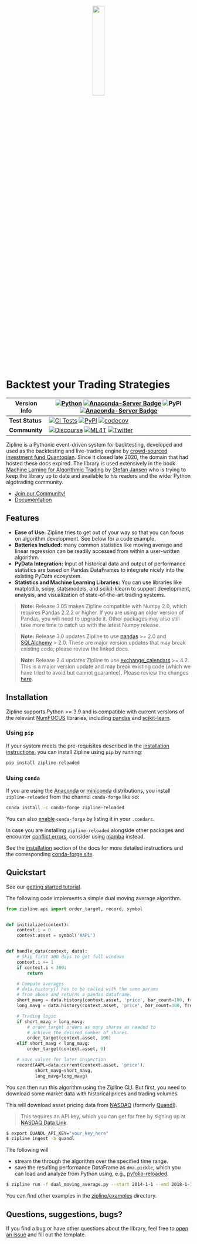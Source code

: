 <p align="center">
<a href="https://zipline.ml4trading.io">
<img src="https://i.imgur.com/DDetr8I.png" width="25%">
</a>
</p>

# Backtest your Trading Strategies

| Version Info        | [![Python](https://img.shields.io/pypi/pyversions/zipline-reloaded.svg?cacheSeconds=2592000)](https://pypi.python.org/pypi/zipline-reloaded) [![Anaconda-Server Badge](https://anaconda.org/ml4t/zipline-reloaded/badges/platforms.svg)](https://anaconda.org/ml4t/zipline-reloaded) ![PyPI](https://img.shields.io/pypi/v/zipline-reloaded) [![Anaconda-Server Badge](https://anaconda.org/conda-forge/zipline-reloaded/badges/version.svg)](https://anaconda.org/conda-forge/zipline-reloaded)                                                                                                                                                                                                 |
| ------------------- | ---------- |
| **Test** **Status** | [![CI Tests](https://github.com/stefan-jansen/zipline-reloaded/actions/workflows/ci_tests_full.yml/badge.svg)](https://github.com/stefan-jansen/zipline-reloaded/actions/workflows/unit_tests.yml) [![PyPI](https://github.com/stefan-jansen/zipline-reloaded/actions/workflows/build_wheels.yml/badge.svg)](https://github.com/stefan-jansen/zipline-reloaded/actions/workflows/build_wheels.yml)  [![codecov](https://codecov.io/gh/stefan-jansen/zipline-reloaded/branch/main/graph/badge.svg)](https://codecov.io/gh/stefan-jansen/zipline-reloaded) |
| **Community**       | [![Discourse](https://img.shields.io/discourse/topics?server=https%3A%2F%2Fexchange.ml4trading.io%2F)](https://exchange.ml4trading.io) [![ML4T](https://img.shields.io/badge/Powered%20by-ML4Trading-blue)](https://ml4trading.io) [![Twitter](https://img.shields.io/twitter/follow/ml4trading.svg?style=social)](https://twitter.com/ml4trading)                                                                                                                                                                                                                                                                                                                                                                                                          |

Zipline is a Pythonic event-driven system for backtesting, developed and used as the backtesting and live-trading engine by [crowd-sourced investment fund Quantopian](https://www.bizjournals.com/boston/news/2020/11/10/quantopian-shuts-down-cofounders-head-elsewhere.html). Since it closed late 2020, the domain that had hosted these docs expired. The library is used extensively in the book [Machine Larning for Algorithmic Trading](https://ml4trading.io)
by [Stefan Jansen](https://www.linkedin.com/in/applied-ai/) who is trying to keep the library up to date and available to his readers and the wider Python algotrading community.
- [Join our Community!](https://exchange.ml4trading.io)
- [Documentation](https://zipline.ml4trading.io)

## Features

- **Ease of Use:** Zipline tries to get out of your way so that you can focus on algorithm development. See below for a code example.
- **Batteries Included:** many common statistics like moving average and linear regression can be readily accessed from within a user-written algorithm.
- **PyData Integration:** Input of historical data and output of performance statistics are based on Pandas DataFrames to integrate nicely into the existing PyData ecosystem.
- **Statistics and Machine Learning Libraries:** You can use libraries like matplotlib, scipy, statsmodels, and scikit-klearn to support development, analysis, and visualization of state-of-the-art trading systems.

> **Note:** Release 3.05 makes Zipline compatible with Numpy 2.0, which requires Pandas 2.2.2 or higher. If you are using an older version of Pandas, you will need to upgrade it. Other packages may also still take more time to catch up with the latest Numpy release.

> **Note:** Release 3.0 updates Zipline to use [pandas](https://pandas.pydata.org/pandas-docs/stable/whatsnew/v2.0.0.html) >= 2.0 and [SQLAlchemy](https://docs.sqlalchemy.org/en/20/) > 2.0. These are major version updates that may break existing code; please review the linked docs.

> **Note:** Release 2.4 updates Zipline to use [exchange_calendars](https://github.com/gerrymanoim/exchange_calendars) >= 4.2. This is a major version update and may break existing code (which we have tried to avoid but cannot guarantee). Please review the changes [here](https://github.com/gerrymanoim/exchange_calendars/issues/61).

## Installation

Zipline supports Python >= 3.9 and is compatible with current versions of the relevant [NumFOCUS](https://numfocus.org/sponsored-projects?_sft_project_category=python-interface) libraries, including [pandas](https://pandas.pydata.org/) and [scikit-learn](https://scikit-learn.org/stable/index.html).

### Using `pip`

If your system meets the pre-requisites described in the [installation instructions](https://zipline.ml4trading.io/install.html), you can install Zipline using `pip` by running:

```bash
pip install zipline-reloaded
```

### Using `conda`

If you are using the [Anaconda](https://www.anaconda.com/products/individual) or [miniconda](https://docs.conda.io/en/latest/miniconda.html) distributions, you install `zipline-reloaded` from the channel `conda-forge` like so:

```bash
conda install -c conda-forge zipline-reloaded
```

You can also [enable](https://docs.conda.io/projects/conda/en/latest/user-guide/tasks/manage-channels.html) `conda-forge` by listing it in your `.condarc`.

In case you are installing `zipline-reloaded` alongside other packages and encounter [conflict errors](https://github.com/conda/conda/issues/9707), consider using [mamba](https://github.com/mamba-org/mamba) instead.

See the [installation](https://zipline.ml4trading.io/install.html) section of the docs for more detailed instructions and the corresponding [conda-forge site](https://github.com/conda-forge/zipline-reloaded-feedstock).

## Quickstart

See our [getting started tutorial](https://zipline.ml4trading.io/beginner-tutorial).

The following code implements a simple dual moving average algorithm.

```python
from zipline.api import order_target, record, symbol


def initialize(context):
    context.i = 0
    context.asset = symbol('AAPL')


def handle_data(context, data):
    # Skip first 300 days to get full windows
    context.i += 1
    if context.i < 300:
        return

    # Compute averages
    # data.history() has to be called with the same params
    # from above and returns a pandas dataframe.
    short_mavg = data.history(context.asset, 'price', bar_count=100, frequency="1d").mean()
    long_mavg = data.history(context.asset, 'price', bar_count=300, frequency="1d").mean()

    # Trading logic
    if short_mavg > long_mavg:
        # order_target orders as many shares as needed to
        # achieve the desired number of shares.
        order_target(context.asset, 100)
    elif short_mavg < long_mavg:
        order_target(context.asset, 0)

    # Save values for later inspection
    record(AAPL=data.current(context.asset, 'price'),
           short_mavg=short_mavg,
           long_mavg=long_mavg)
```

You can then run this algorithm using the Zipline CLI. But first, you need to download some market data with historical prices and trading volumes.

This will download asset pricing data from [NASDAQ](https://data.nasdaq.com/databases/WIKIP) (formerly [Quandl](https://www.nasdaq.com/about/press-center/nasdaq-acquires-quandl-advance-use-alternative-data)).

> This requires an API key, which you can get for free by signing up at [NASDAQ Data Link](https://data.nasdaq.com).

```bash
$ export QUANDL_API_KEY="your_key_here"
$ zipline ingest -b quandl
````

The following will 
- stream the through the algorithm over the specified time range. 
- save the resulting performance DataFrame as `dma.pickle`, which you can load and analyze from Python using, e.g., [pyfolio-reloaded](https://github.com/stefan-jansen/pyfolio-reloaded).

```bash
$ zipline run -f dual_moving_average.py --start 2014-1-1 --end 2018-1-1 -o dma.pickle --no-benchmark
```

You can find other examples in the [zipline/examples](https://github.com/stefan-jansen/zipline-reloaded/tree/main/src/zipline/examples) directory.

## Questions, suggestions, bugs?

If you find a bug or have other questions about the library, feel free to [open an issue](https://github.com/stefan-jansen/zipline/issues/new) and fill out the template.
